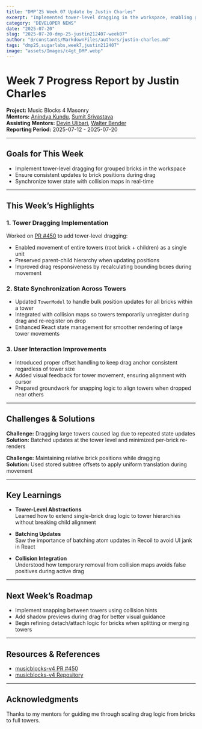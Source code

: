 ```yaml
---
title: "DMP’25 Week 07 Update by Justin Charles"
excerpt: "Implemented tower-level dragging in the workspace, enabling grouped brick movement and refining state synchronization across collisions"
category: "DEVELOPER NEWS"
date: "2025-07-20"
slug: "2025-07-20-dmp-25-justin212407-week07"
author: "@/constants/MarkdownFiles/authors/justin-charles.md"
tags: "dmp25,sugarlabs,week7,justin212407"
image: "assets/Images/c4gt_DMP.webp"
---
```


<!-- markdownlint-disable -->

# Week 7 Progress Report by Justin Charles

**Project:** Music Blocks 4 Masonry  
**Mentors:** [Anindya Kundu](https://github.com/meganindya/), [Sumit Srivastava](https://github.com/sum2it)  
**Assisting Mentors:** [Devin Ulibari](https://github.com/pikurasa/), [Walter Bender](https://github.com/walterbender)  
**Reporting Period:** 2025-07-12 - 2025-07-20   

---

## Goals for This Week

- Implement tower-level dragging for grouped bricks in the workspace  
- Ensure consistent updates to brick positions during drag  
- Synchronize tower state with collision maps in real-time  

---

## This Week’s Highlights

### 1. **Tower Dragging Implementation**

Worked on [PR #450](https://github.com/sugarlabs/musicblocks-v4/pull/450) to add tower-level dragging:
- Enabled movement of entire towers (root brick + children) as a single unit  
- Preserved parent-child hierarchy when updating positions  
- Improved drag responsiveness by recalculating bounding boxes during movement  

### 2. **State Synchronization Across Towers**

- Updated `TowerModel` to handle bulk position updates for all bricks within a tower  
- Integrated with collision maps so towers temporarily unregister during drag and re-register on drop  
- Enhanced React state management for smoother rendering of large tower movements  

### 3. **User Interaction Improvements**

- Introduced proper offset handling to keep drag anchor consistent regardless of tower size  
- Added visual feedback for tower movement, ensuring alignment with cursor  
- Prepared groundwork for snapping logic to align towers when dropped near others  

---

## Challenges & Solutions

**Challenge:** Dragging large towers caused lag due to repeated state updates  
**Solution:** Batched updates at the tower level and minimized per-brick re-renders  

**Challenge:** Maintaining relative brick positions while dragging  
**Solution:** Used stored subtree offsets to apply uniform translation during movement  

---

## Key Learnings

- **Tower-Level Abstractions**  
  Learned how to extend single-brick drag logic to tower hierarchies without breaking child alignment  

- **Batching Updates**  
  Saw the importance of batching atom updates in Recoil to avoid UI jank in React  

- **Collision Integration**  
  Understood how temporary removal from collision maps avoids false positives during active drag  

---

## Next Week’s Roadmap

- Implement snapping between towers using collision hints  
- Add shadow previews during drag for better visual guidance  
- Begin refining detach/attach logic for bricks when splitting or merging towers  

---

## Resources & References

- [musicblocks-v4 PR #450](https://github.com/sugarlabs/musicblocks-v4/pull/450)  
- [musicblocks-v4 Repository](https://github.com/sugarlabs/musicblocks-v4)  
---

## Acknowledgments

Thanks to my mentors for guiding me through scaling drag logic from bricks to full towers.
